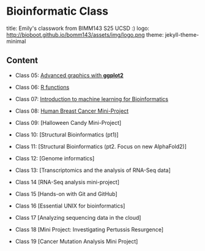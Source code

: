 # Bioinformatic Class
title: Emily's classwork from BIMM143 S25 UCSD :)
logo: http://bioboot.github.io/bomm143/assets/img/logo.png
theme: jekyll-theme-minimal

## Content
- Class 05: [Advanced graphics with **ggplot2**](https://github.com/emily2427/bimm143_github/blob/main/class05/class5ggplot.pdf)

- Class 06: [R functions](https://github.com/emily2427/bimm143_github/blob/main/class06functions/class06.pdf)

- Class 07: [Introduction to machine learning for Bioinformatics](https://github.com/emily2427/bimm143_github/blob/main/class07/class07.pdf)

- Class 08: [Human Breast Cancer Mini-Project](https://github.com/emily2427/bimm143_github/blob/main/class08%20copy/Class-08--Mini-Project.pdf)

- Class 09: [Halloween Candy Mini-Project]

- Class 10: [Structural Bioinformatics (pt1)]

- Class 11: [Structural Bioinformatics (pt2. Focus on new AlphaFold2)]

- Class 12: [Genome informatics]

- Class 13: [Transcriptomics and the analysis of RNA-Seq data]

- Class 14 [RNA-Seq analysis mini-project]

- Class 15 [Hands-on with Git and GitHub]

- Class 16 [Essential UNIX for bioinformatics]

- Class 17 [Analyzing sequencing data in the cloud]

- Class 18 [Mini Project: Investigating Pertussis Resurgence]

- Class 19 [Cancer Mutation Analysis Mini Project]
